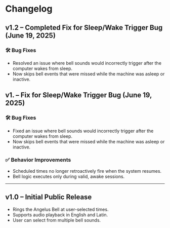 

# Changelog

## v1.2 – Completed Fix for Sleep/Wake Trigger Bug (June 19, 2025)

### 🛠 Bug Fixes
- Resolved an issue where bell sounds would incorrectly trigger after the computer wakes from sleep.
- Now skips bell events that were missed while the machine was asleep or inactive.

## v1. – Fix for Sleep/Wake Trigger Bug (June 19, 2025)

### 🛠 Bug Fixes
- Fixed an issue where bell sounds would incorrectly trigger after the computer wakes from sleep.
- Now skips bell events that were missed while the machine was asleep or inactive.

### ✅ Behavior Improvements
- Scheduled times no longer retroactively fire when the system resumes.
- Bell logic executes only during valid, awake sessions.

---

## v1.0 – Initial Public Release

- Rings the Angelus Bell at user-selected times.
- Supports audio playback in English and Latin.
- User can select from multiple bell sounds.